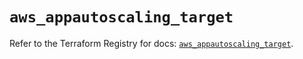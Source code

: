 # `aws_appautoscaling_target`

Refer to the Terraform Registry for docs: [`aws_appautoscaling_target`](https://registry.terraform.io/providers/hashicorp/aws/5.84.0/docs/resources/appautoscaling_target).
